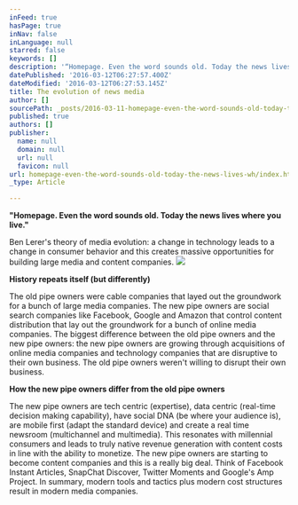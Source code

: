```yaml
---
inFeed: true
hasPage: true
inNav: false
inLanguage: null
starred: false
keywords: []
description: '“Homepage. Even the word sounds old. Today the news lives where you live."'
datePublished: '2016-03-12T06:27:57.400Z'
dateModified: '2016-03-12T06:27:53.145Z'
title: The evolution of news media
author: []
sourcePath: _posts/2016-03-11-homepage-even-the-word-sounds-old-today-the-news-lives-wh.md
published: true
authors: []
publisher:
  name: null
  domain: null
  url: null
  favicon: null
url: homepage-even-the-word-sounds-old-today-the-news-lives-wh/index.html
_type: Article

---
```

**"Homepage. Even the word sounds old. Today the news lives where you live."**

Ben Lerer's theory of media evolution: a change in technology leads to a change in consumer behavior and this creates massive opportunities for building large media and content companies. 
![](https://the-grid-user-content.s3-us-west-2.amazonaws.com/debdffd4-ed5d-4b5b-ac0d-f3bb17329320.jpg)

**History repeats itself (but differently)**

The old pipe owners were cable companies that layed out the groundwork for a bunch of large media companies. The new pipe owners are social search companies like Facebook, Google and Amazon that control content distribution that lay out the groundwork for a bunch of online media companies. The biggest difference between the old pipe owners and the new pipe owners: the new pipe owners are growing through acquisitions of online media companies and technology companies that are disruptive to their own business. The old pipe owners weren't willing to disrupt their own business.

**How the new pipe owners differ from the old pipe owners**

The new pipe owners are tech centric (expertise), data centric (real-time decision making capability), have social DNA (be where your audience is), are mobile first (adapt the standard device) and create a real time newsroom (multichannel and multimedia). This resonates with millennial consumers and leads to truly native revenue generation with content costs in line with the ability to monetize. The new pipe owners are starting to become content companies and this is a really big deal. Think of Facebook Instant Articles, SnapChat Discover, Twitter Moments and Google's Amp Project. In summary, modern tools and tactics plus modern cost structures result in modern media companies.
